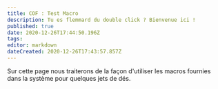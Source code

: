 ```yaml
---
title: COF : Test Macro
description: Tu es flemmard du double click ? Bienvenue ici !
published: true
date: 2020-12-26T17:44:50.196Z
tags: 
editor: markdown
dateCreated: 2020-12-26T17:43:57.857Z
---
```


Sur cette page nous traiterons de la façon d'utiliser les macros fournies dans la système pour quelques jets de dés.

